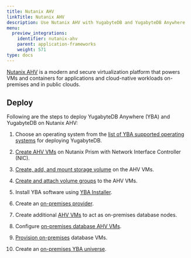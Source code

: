 ```yaml
---
title: Nutanix AHV
linkTitle: Nutanix AHV
description: Use Nutanix AHV with YugabyteDB and YugabyteDB Anywhere
menu:
  preview_integrations:
    identifier: nutanix-ahv
    parent: application-frameworks
    weight: 571
type: docs
---
```


[Nutanix AHV](https://www.nutanix.com/products/ahv) is a modern and secure virtualization platform that powers VMs and containers for applications and cloud-native workloads on-premises and in public clouds.

## Deploy

Following are the steps to deploy YugabyteDB Anywhere (YBA) and YugabyteDB on Nutanix AHV:

1. Choose an operating system from the [list of YBA supported operating systems](../../../yugabyte-platform/configure-yugabyte-platform/supported-os-and-arch/) for deploying YugabyteDB.

1. [Create AHV VMs](https://portal.nutanix.com/page/documents/details?targetId=Prism-Central-Guide-vpc_2023_4:mul-vm-create-acropolis-pc-t.html) on Nutanix Prism with Network Interface Controller (NIC).

1. [Create, add, and mount storage volume](https://portal.nutanix.com/page/documents/solutions/details?targetId=RA-2107-SAP-High-Availability-Using-Nutanix-Volumes:set-up-disks-using-nutanix-volumes-for-os-clustering.html) on the AHV VMs.

1. [Create and attach volume groups](https://portal.nutanix.com/page/documents/solutions/details?targetId=RA-2012-Informatica-PowerCenter-Grid:nutanix-volume-groups.html) to the AHV VMs.

1. Install YBA software using [YBA Installer](../../../yugabyte-platform/install-yugabyte-platform/install-software/installer/).

1. Create an [on-premises provider](../../../yugabyte-platform/configure-yugabyte-platform/set-up-cloud-provider/on-premises/#configure-the-on-premises-provider).

1. Create additional [AHV VMs](https://portal.nutanix.com/page/documents/details?targetId=Prism-Central-Guide-vpc_2023_4:mul-vm-create-acropolis-pc-t.html) to act as on-premises database nodes.

1. Configure [on-premises database AHV VMs](../../../yugabyte-platform/configure-yugabyte-platform/set-up-cloud-provider/on-premises/#advanced).

1. [Provision on-premises](../../../yugabyte-platform/configure-yugabyte-platform/set-up-cloud-provider/on-premises-script/) database VMs.

1. Create an [on-premises YBA universe](../../../yugabyte-platform/create-deployments/).

